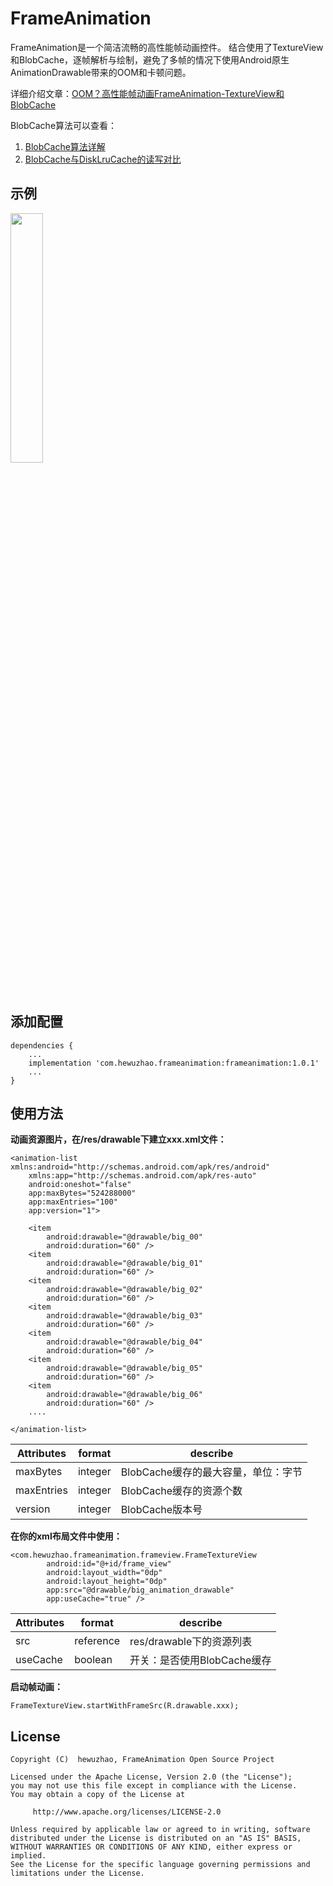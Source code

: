 # FrameAnimation

FrameAnimation是一个简洁流畅的高性能帧动画控件。
结合使用了TextureView和BlobCache，逐帧解析与绘制，避免了多帧的情况下使用Android原生AnimationDrawable带来的OOM和卡顿问题。

详细介绍文章：[OOM？高性能帧动画FrameAnimation-TextureView和BlobCache](https://blog.csdn.net/hewuzhao/article/details/109920572)

BlobCache算法可以查看：
1. [BlobCache算法详解](https://blog.csdn.net/hewuzhao/article/details/108028320)
2. [BlobCache与DiskLruCache的读写对比](https://blog.csdn.net/hewuzhao/article/details/108696808)

## 示例

<img src="image/gif-demo.gif" width="32%" />

## 添加配置
```
dependencies {
    ...
    implementation 'com.hewuzhao.frameanimation:frameanimation:1.0.1'
    ...
}
```

## 使用方法
**动画资源图片，在/res/drawable下建立xxx.xml文件：**
```
<animation-list xmlns:android="http://schemas.android.com/apk/res/android"
    xmlns:app="http://schemas.android.com/apk/res-auto"
    android:oneshot="false"
    app:maxBytes="524288000"
    app:maxEntries="100"
    app:version="1">

    <item
        android:drawable="@drawable/big_00"
        android:duration="60" />
    <item
        android:drawable="@drawable/big_01"
        android:duration="60" />
    <item
        android:drawable="@drawable/big_02"
        android:duration="60" />
    <item
        android:drawable="@drawable/big_03"
        android:duration="60" />
    <item
        android:drawable="@drawable/big_04"
        android:duration="60" />
    <item
        android:drawable="@drawable/big_05"
        android:duration="60" />
    <item
        android:drawable="@drawable/big_06"
        android:duration="60" />
    ....

</animation-list>
```

|Attributes|format|describe|
|-----|-----|-----|
|maxBytes    |integer    |BlobCache缓存的最大容量，单位：字节    |
|maxEntries    |integer    |BlobCache缓存的资源个数    |
|version    |integer    |BlobCache版本号    |




**在你的xml布局文件中使用：**
```
<com.hewuzhao.frameanimation.frameview.FrameTextureView
        android:id="@+id/frame_view"
        android:layout_width="0dp"
        android:layout_height="0dp"
        app:src="@drawable/big_animation_drawable"
        app:useCache="true" />
```
|Attributes|format|describe|
|-----|-----|-----|
|src    |reference    |res/drawable下的资源列表    |
|useCache    |boolean    |开关：是否使用BlobCache缓存    |


**启动帧动画：**
```
FrameTextureView.startWithFrameSrc(R.drawable.xxx);
```

## License
```
Copyright (C)  hewuzhao, FrameAnimation Open Source Project

Licensed under the Apache License, Version 2.0 (the "License");
you may not use this file except in compliance with the License.
You may obtain a copy of the License at

     http://www.apache.org/licenses/LICENSE-2.0

Unless required by applicable law or agreed to in writing, software
distributed under the License is distributed on an "AS IS" BASIS,
WITHOUT WARRANTIES OR CONDITIONS OF ANY KIND, either express or implied.
See the License for the specific language governing permissions and
limitations under the License.
```
